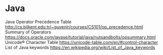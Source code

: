 # Java </br>
Java Operator Precedence Table http://cs.bilkent.edu.tr/~guvenir/courses/CS101/op_precedence.html </br>
Summary of Operators https://docs.oracle.com/javase/tutorial/java/nutsandbolts/opsummary.html </br>
Unicode® Character Table https://unicode-table.com/en/#control-character </br>
List of Java keywords https://en.wikipedia.org/wiki/List_of_Java_keywords </br>

